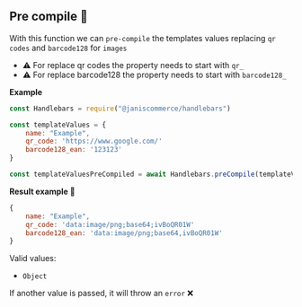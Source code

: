 
## **Pre compile** 👀

With this function we can `pre-compile` the templates values replacing `qr codes` and `barcode128` for `images` 

* ⚠ For replace qr codes the property needs to start with `qr_` 
* ⚠ For replace barcode128 the property needs to start with `barcode128_` 

**Example**
```js
const Handlebars = require("@janiscommerce/handlebars")

const templateValues = {
    name: "Example",
    qr_code: 'https://www.google.com/'
	barcode128_ean: '123123'
}

const templateValuesPreCompiled = await Handlebars.preCompile(templateValues)
```
**Result example 🤩**
```js
{
    name: "Example",
    qr_code: 'data:image/png;base64;ivBoQR01W'
	barcode128_ean: 'data:image/png;base64,ivBoQR01W'
}
```

Valid values: 
* `Object`

If another value is passed, it will throw an `error` ❌
